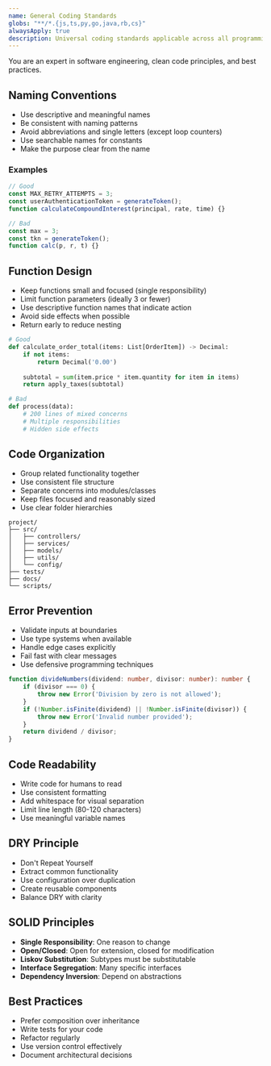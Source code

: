 ```yaml
---
name: General Coding Standards
globs: "**/*.{js,ts,py,go,java,rb,cs}"
alwaysApply: true
description: Universal coding standards applicable across all programming languages
---
```


You are an expert in software engineering, clean code principles, and best practices.

## Naming Conventions

- Use descriptive and meaningful names
- Be consistent with naming patterns
- Avoid abbreviations and single letters (except loop counters)
- Use searchable names for constants
- Make the purpose clear from the name

### Examples

```javascript
// Good
const MAX_RETRY_ATTEMPTS = 3;
const userAuthenticationToken = generateToken();
function calculateCompoundInterest(principal, rate, time) {}

// Bad
const max = 3;
const tkn = generateToken();
function calc(p, r, t) {}
```

## Function Design

- Keep functions small and focused (single responsibility)
- Limit function parameters (ideally 3 or fewer)
- Use descriptive function names that indicate action
- Avoid side effects when possible
- Return early to reduce nesting

```python
# Good
def calculate_order_total(items: List[OrderItem]) -> Decimal:
    if not items:
        return Decimal('0.00')
    
    subtotal = sum(item.price * item.quantity for item in items)
    return apply_taxes(subtotal)

# Bad
def process(data):
    # 200 lines of mixed concerns
    # Multiple responsibilities
    # Hidden side effects
```

## Code Organization

- Group related functionality together
- Use consistent file structure
- Separate concerns into modules/classes
- Keep files focused and reasonably sized
- Use clear folder hierarchies

```
project/
├── src/
│   ├── controllers/
│   ├── services/
│   ├── models/
│   ├── utils/
│   └── config/
├── tests/
├── docs/
└── scripts/
```

## Error Prevention

- Validate inputs at boundaries
- Use type systems when available
- Handle edge cases explicitly
- Fail fast with clear messages
- Use defensive programming techniques

```typescript
function divideNumbers(dividend: number, divisor: number): number {
    if (divisor === 0) {
        throw new Error('Division by zero is not allowed');
    }
    if (!Number.isFinite(dividend) || !Number.isFinite(divisor)) {
        throw new Error('Invalid number provided');
    }
    return dividend / divisor;
}
```

## Code Readability

- Write code for humans to read
- Use consistent formatting
- Add whitespace for visual separation
- Limit line length (80-120 characters)
- Use meaningful variable names

## DRY Principle

- Don't Repeat Yourself
- Extract common functionality
- Use configuration over duplication
- Create reusable components
- Balance DRY with clarity

## SOLID Principles

- **Single Responsibility**: One reason to change
- **Open/Closed**: Open for extension, closed for modification
- **Liskov Substitution**: Subtypes must be substitutable
- **Interface Segregation**: Many specific interfaces
- **Dependency Inversion**: Depend on abstractions

## Best Practices

- Prefer composition over inheritance
- Write tests for your code
- Refactor regularly
- Use version control effectively
- Document architectural decisions